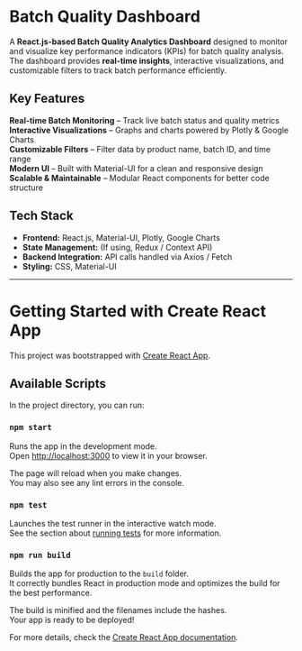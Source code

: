 # Batch Quality Dashboard

A **React.js-based Batch Quality Analytics Dashboard** designed to monitor and visualize key performance indicators (KPIs) for batch quality analysis. The dashboard provides **real-time insights**, interactive visualizations, and customizable filters to track batch performance efficiently.

## **Key Features**

**Real-time Batch Monitoring** – Track live batch status and quality metrics  
 **Interactive Visualizations** – Graphs and charts powered by Plotly & Google Charts  
 **Customizable Filters** – Filter data by product name, batch ID, and time range  
 **Modern UI** – Built with Material-UI for a clean and responsive design  
 **Scalable & Maintainable** – Modular React components for better code structure

## **Tech Stack**

- **Frontend:** React.js, Material-UI, Plotly, Google Charts
- **State Management:** (If using, Redux / Context API)
- **Backend Integration:** API calls handled via Axios / Fetch
- **Styling:** CSS, Material-UI

---

# Getting Started with Create React App

This project was bootstrapped with [Create React App](https://github.com/facebook/create-react-app).

## Available Scripts

In the project directory, you can run:

### `npm start`

Runs the app in the development mode.  
Open [http://localhost:3000](http://localhost:3000) to view it in your browser.

The page will reload when you make changes.  
You may also see any lint errors in the console.

### `npm test`

Launches the test runner in the interactive watch mode.  
See the section about [running tests](https://facebook.github.io/create-react-app/docs/running-tests) for more information.

### `npm run build`

Builds the app for production to the `build` folder.  
It correctly bundles React in production mode and optimizes the build for the best performance.

The build is minified and the filenames include the hashes.  
Your app is ready to be deployed!

For more details, check the [Create React App documentation](https://facebook.github.io/create-react-app/docs/getting-started).
